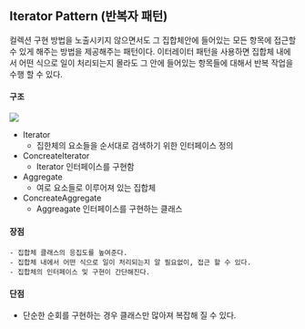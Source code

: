 ## Iterator Pattern (반복자 패턴)

 컬렉션 구현 방법을 노출시키지 않으면서도 그 집합체안에 들어있는 모든 항목에 접근할 수 있게 해주는 방법을 제공해주는 패턴이다.
 이터레이터 패턴을 사용하면 집합체 내에서 어떤 식으로 일이 처리되는지 몰라도 그 안에 들어있는 항목들에 대해서 반복 작업을 수행 할 수 있다.

 #### 구조

  ![](https://velog.velcdn.com/images%2Fcham%2Fpost%2F58959069-44eb-40c7-aacb-368f168477c5%2Fimage.png)

- Iterator
    - 집한체의 요소들을 순서대로 검색하기 위한 인터페이스 정의
- ConcreateIterator
    - Iterator 인터페이스를 구현함
- Aggregate
    - 여로 요소들로 이루어져 있는 집합체
- ConcreateAggregate
    - Aggreagate 인터페이스를 구현하는 클래스

#### 장점
    - 집합체 클래스의 응집도를 높여준다.
    - 집합체 내에서 어떤 식으로 일이 처리되는지 알 필요없이, 접근 할 수 있다.
    - 집합체의 인터페이스 및 구현이 간단해진다.
    
#### 단점

- 단순한 순회를 구현하는 경우 클래스만 많아져 복잡해 질 수 있다.
